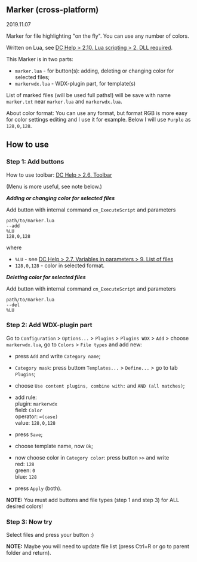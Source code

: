 Marker (cross-platform)
-----------------------

2019.11.07

Marker for file highlighting "on the fly". You can use any number of colors.

Written on Lua, see [DC Help > 2.10. Lua scripting > 2. DLL required](http://doublecmd.github.io/doc/en/lua.html#dllrequired).

This Marker is in two parts:

- `marker.lua` - for button(s): adding, deleting or changing color for selected files;
- `markerwdx.lua` - WDX-plugin part, for template(s)

List of marked files (will be used full paths!) will be save with name `marker.txt` near `marker.lua` and `markerwdx.lua`.

About color format: You can use any format, but format RGB is more easy for color settings editing and I use it for example.
Below I will use `Purple` as `128,0,128`.


## How to use

### Step 1: Add  buttons

How to use toolbar: [DC Help > 2.6. Toolbar](http://doublecmd.github.io/doc/en/toolbar.html)

(Menu is more useful, see note below.)

**_Adding or changing color for selected files_**

Add button with internal command `cm_ExecuteScript` and parameters
```
path/to/marker.lua
--add
%LU
128,0,128
```
where
- `%LU` - see [DC Help > 2.7. Variables in parameters > 9. List of files](http://doublecmd.github.io/doc/en/variables.html#listoffiles)
- `128,0,128` - color in selected format.

**_Deleting color for selected files_**

Add button with internal command `cm_ExecuteScript` and parameters
```
path/to/marker.lua
--del
%LU
```

### Step 2: Add WDX-plugin part

Go to `Configuration` > `Options...` > `Plugins` > `Plugins WDX` > `Add` > choose `markerwdx.lua`, go to `Colors` > `File types` and add new:

- press `Add` and write `Category name`;

- `Category mask`: press buttom `Templates...` > `Define...` > go to tab `Plugins`;

- choose `Use content plugins, combine with:` and `AND (all matches)`;

- add rule:<br>
plugin: `markerwdx`<br>
field: `Color`<br>
operator: `=(case)`<br>
value: `128,0,128`

- press `Save`;

- choose template name, now `Ok`;

- now choose color in `Category color`: press button `>>` and write<br>
    red: `128`<br>
    green: `0`<br>
    blue: `128`

- press `Apply` (both).

**NOTE:** You must add buttons and file types (step 1 and step 3) for ALL desired colors!

### Step 3: Now try

Select files and press your button :)

**NOTE:** Maybe you will need to update file list (press Ctrl+R or go to parent folder and return).
